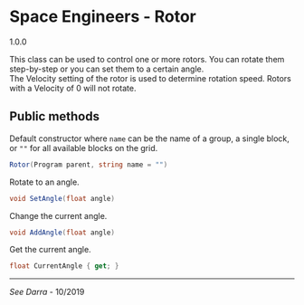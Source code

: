 # Space Engineers - Rotor
1.0.0

This class can be used to control one or more rotors. You can rotate them step-by-step or you can set them to a certain angle.<br>
The Velocity setting of the rotor is used to determine rotation speed. Rotors with a Velocity of 0 will not rotate.

## Public methods
Default constructor where `name` can be the name of a group, a single block, or `""` for all available blocks on the grid.
```C#
Rotor(Program parent, string name = "")
```
Rotate to an angle.
```C#
void SetAngle(float angle)
```
Change the current angle.
```C#
void AddAngle(float angle)
```
Get the current angle.
```C#
float CurrentAngle { get; }
```
---
*See Darra* - 10/2019
